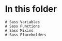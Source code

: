 # In this folder
    # Sass Variables
    # Sass Functions
    # Sass Mixins
    # Sass Placeholders